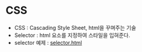 # CSS

- CSS : Cascading Style Sheet, html을 꾸며주는 기술
- Selector : html 요소를 지정하여 스타일을 입혀준다.
- selector 예제 : [selector.html](./selector.html)